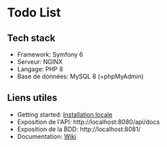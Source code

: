 # Todo List

## Tech stack

- Framework: Symfony 6
- Serveur: NGINX
- Langage: PHP 8
- Base de données: MySQL 8 (+phpMyAdmin)

## Liens utiles

- Getting started: [Installation locale](https://github.com/cbrichau/todolist-symfony6/wiki/Installation-locale)
- Exposition de l'API: http://localhost:8080/api/docs
- Exposition de la BDD: http://localhost:8081/
- Documentation: [Wiki](https://github.com/cbrichau/todolist-symfony6/wiki)